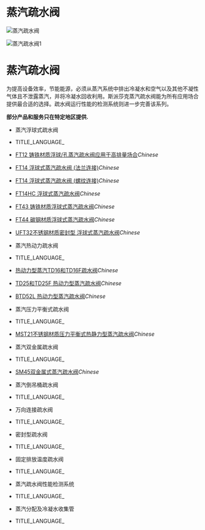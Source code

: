 

# 蒸汽疏水阀

![蒸汽疏水阀](/d/file/p/2c195714fa76274dee4df6605b328723.jpg)

![蒸汽疏水阀1](/d/file/p/2c195714fa76274dee4df6605b328723.jpg)

# 蒸汽疏水阀

为提高设备效率，节能能源，必须从蒸汽系统中排出冷凝水和空气以及其他不凝性气体且不泄露蒸汽，并将冷凝水回收利用。斯派莎克蒸汽疏水阀能为所有应用场合提供最合适的选择。疏水阀运行性能的检测系统则进一步完善该系列。

**部分产品和服务只在特定地区提供.**

-   蒸汽浮球式疏水阀

-   TITLE_LANGUAGE_
-   [FT12 铸铁材质浮球/孔蒸汽疏水阀应用于高排量场合](/ball/FT12.html "FT12 铸铁材质浮球/孔蒸汽疏水阀应用于高排量场合")_Chinese_
-   [FT14 浮球式蒸汽疏水阀 (法兰连接)](/ball/FT14rf.html "FT14 浮球式蒸汽疏水阀 (法兰连接)")_Chinese_
-   [FT14 浮球式蒸汽疏水阀 (螺纹连接)](/ball/FT14sc.html "FT14 浮球式蒸汽疏水阀 (螺纹连接)")_Chinese_
-   [FT14HC 浮球式蒸汽疏水阀](/ball/57.html "FT14HC 浮球式蒸汽疏水阀")_Chinese_
-   [FT43 铸铁材质浮球式蒸汽疏水阀](/ball/58.html "FT43 铸铁材质浮球式蒸汽疏水阀")_Chinese_
-   [FT44 碳钢材质浮球式蒸汽疏水阀](/ball/59.html "FT44 碳钢材质浮球式蒸汽疏水阀")_Chinese_
-   [UFT32不锈钢材质密封型 浮球式蒸汽疏水阀](/ball/104.html "UFT32不锈钢材质密封型 浮球式蒸汽疏水阀")_Chinese_

-   蒸汽热动力疏水阀

-   TITLE_LANGUAGE_
-   [热动力型蒸汽TD16和TD16F疏水阀](/thermodynamic/TD16F.html "热动力型蒸汽TD16和TD16F疏水阀")_Chinese_
-   [TD25和TD25F 热动力型蒸汽疏水阀](/thermodynamic/TD25F.html "TD25和TD25F 热动力型蒸汽疏水阀")_Chinese_
-   [BTD52L 热动力型蒸汽疏水阀](/thermodynamic/BTD52L.html "BTD52L 热动力型蒸汽疏水阀")_Chinese_

-   蒸汽压力平衡式疏水阀

-   TITLE_LANGUAGE_
-   [MST21不锈钢材质压力平衡式热静力型蒸汽疏水阀](/balanced-pressure/MST21.html "MST21不锈钢材质压力平衡式热静力型蒸汽疏水阀")_Chinese_

-   蒸汽双金属疏水阀

-   TITLE_LANGUAGE_
-   [SM45双金属式蒸汽疏水阀](/bimetallic/SM45.html "SM45双金属式蒸汽疏水阀")_Chinese_

-   蒸汽倒吊桶疏水阀

-   TITLE_LANGUAGE_

-   万向连接疏水阀

-   TITLE_LANGUAGE_

-   密封型疏水阀

-   TITLE_LANGUAGE_

-   固定排放温度疏水阀

-   TITLE_LANGUAGE_

-   蒸汽疏水阀性能检测系统

-   TITLE_LANGUAGE_

-   蒸汽分配及冷凝水收集管

-   TITLE_LANGUAGE_

